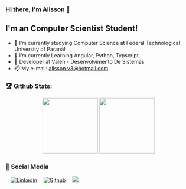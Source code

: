 ### Hi there, I'm Alisson 👋

## I'm an Computer Scientist Student!
- 🔭   I’m currently studying Computer Science at Federal Technological University of Paraná!
- 🌱   I’m currently Learning Angular, Python, Typscript.
- 🔧 Developer at Valen - Desenvolvimento De Sistemas
- 📫   My e-mail: alisson.v3@hotmail.com

### 🏆 Github Stats:
<p align="center">
    <a href="https://github.com/als-v">
        <img height="150em" src="https://github-readme-stats-jha-vineet69.vercel.app/api?username=als-v&hide=stars&show_icons=true&theme=dark&count_private=true" />
        <img height="150em" src="https://github-readme-stats.vercel.app/api/top-langs/?username=als-v&hide=smalltalk&theme=dark&layout=compact&langs_count=6" /> 
    </a>
</p>

### :busts_in_silhouette: Social Media

  &emsp;[![Linkedin](https://img.shields.io/badge/LinkedIn-0077B5?style=flat&logo=linkedin&logoColor=white)](https://www.linkedin.com/in/als-v/)&emsp;
  [![Github](https://img.shields.io/badge/GitHub-100000?style=flat&logo=github&logoColor=white)](https://github.com/als-v)&emsp;
  ![](https://komarev.com/ghpvc/?username=als-v&color=1c1c1c&style=plastic&label=views)
